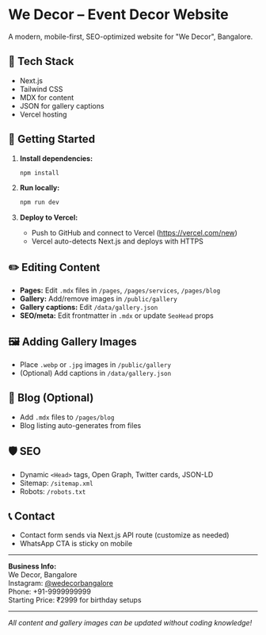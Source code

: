 # We Decor – Event Decor Website

A modern, mobile-first, SEO-optimized website for "We Decor", Bangalore.

## 🚀 Tech Stack

- Next.js
- Tailwind CSS
- MDX for content
- JSON for gallery captions
- Vercel hosting

## 🏁 Getting Started

1. **Install dependencies:**

   ```bash
   npm install
   ```

2. **Run locally:**

   ```bash
   npm run dev
   ```

3. **Deploy to Vercel:**
   - Push to GitHub and connect to Vercel (https://vercel.com/new)
   - Vercel auto-detects Next.js and deploys with HTTPS

## ✏️ Editing Content

- **Pages:** Edit `.mdx` files in `/pages`, `/pages/services`, `/pages/blog`
- **Gallery:** Add/remove images in `/public/gallery`
- **Gallery captions:** Edit `/data/gallery.json`
- **SEO/meta:** Edit frontmatter in `.mdx` or update `SeoHead` props

## 🖼️ Adding Gallery Images

- Place `.webp` or `.jpg` images in `/public/gallery`
- (Optional) Add captions in `/data/gallery.json`

## 📝 Blog (Optional)

- Add `.mdx` files to `/pages/blog`
- Blog listing auto-generates from files

## 🛡️ SEO

- Dynamic `<Head>` tags, Open Graph, Twitter cards, JSON-LD
- Sitemap: `/sitemap.xml`
- Robots: `/robots.txt`

## 📞 Contact

- Contact form sends via Next.js API route (customize as needed)
- WhatsApp CTA is sticky on mobile

---

**Business Info:**  
We Decor, Bangalore  
Instagram: [@wedecorbangalore](https://instagram.com/wedecorbangalore)  
Phone: +91-9999999999  
Starting Price: ₹2999 for birthday setups

---

_All content and gallery images can be updated without coding knowledge!_
